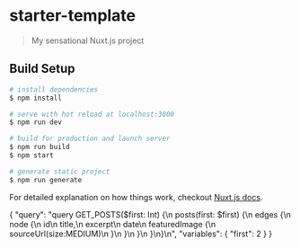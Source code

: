 # starter-template

> My sensational Nuxt.js project

## Build Setup

``` bash
# install dependencies
$ npm install

# serve with hot reload at localhost:3000
$ npm run dev

# build for production and launch server
$ npm run build
$ npm start

# generate static project
$ npm run generate
```

For detailed explanation on how things work, checkout [Nuxt.js docs](https://nuxtjs.org).

{
  "query": "query GET_POSTS($first: Int) {\n  posts(first: $first) {\n    edges {\n      node {\n        id\n        title,\n        excerpt\n        date\n        featuredImage {\n          sourceUrl(size:MEDIUM)\n        }\n      }\n    }\n  }\n}\n",
  "variables": {
    "first": 2
  }
}